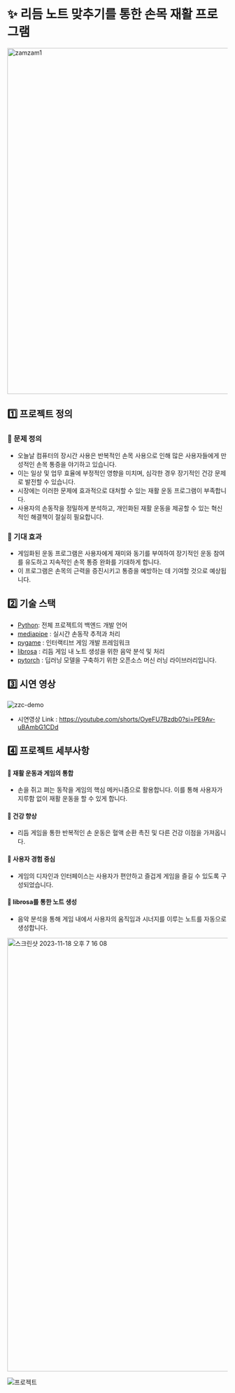 # ✨ 리듬 노트 맞추기를 통한 손목 재활 프로그램
<img width="790" alt="zamzam1" src="https://github.com/ing970/Hand_Tracking_Game/assets/120775224/2d700ee3-db73-4644-9535-644c0d3056f8">


## 1️⃣ 프로젝트 정의

### 📍 문제 정의
- 오늘날 컴퓨터의 장시간 사용은 반복적인 손목 사용으로 인해 많은 사용자들에게 만성적인 손목 통증을 야기하고 있습니다.
- 이는 일상 및 업무 효율에 부정적인 영향을 미치며, 심각한 경우 장기적인 건강 문제로 발전할 수 있습니다.
- 시장에는 이러한 문제에 효과적으로 대처할 수 있는 재활 운동 프로그램이 부족합니다.
- 사용자의 손동작을 정밀하게 분석하고, 개인화된 재활 운동을 제공할 수 있는 혁신적인 해결책이 절실히 필요합니다.

### 📍 기대 효과
- 게임화된 운동 프로그램은 사용자에게 재미와 동기를 부여하여 장기적인 운동 참여를 유도하고 지속적인 손목 통증 완화를 기대하게 합니다.
- 이 프로그램은 손목의 근력을 증진시키고 통증을 예방하는 데 기여할 것으로 예상됩니다.

## 2️⃣ 기술 스택
- [Python](https://www.python.org/): 전체 프로젝트의 백엔드 개발 언어
- [mediapipe](https://google.github.io/mediapipe/) : 실시간 손동작 추적과 처리
- [pygame](https://www.pygame.org/) : 인터랙티브 게임 개발 프레임워크
- [librosa](https://librosa.org/) : 리듬 게임 내 노트 생성을 위한 음악 분석 및 처리
- [pytorch](https://pytorch.org/) : 딥러닝 모델을 구축하기 위한 오픈소스 머신 러닝 라이브러리입니다.

  
## 3️⃣ 시연 영상
![zzc-demo](https://user-images.githubusercontent.com/71575861/227396803-47c1a603-ac0b-413d-9d8e-a151b54a29dc.gif)
- 시연영상 Link : https://youtube.com/shorts/OyeFU7Bzdb0?si=PE9Av-uBAmbG1CDd

## 4️⃣ 프로젝트 세부사항
#### 📍 재활 운동과 게임의 통합
- 손을 쥐고 펴는 동작을 게임의 핵심 메커니즘으로 활용합니다. 이를 통해 사용자가 지루함 없이 재활 운동을 할 수 있게 합니다.
#### 📍 건강 향상
- 리듬 게임을 통한 반복적인 손 운동은 혈액 순환 촉진 및 다른 건강 이점을 가져옵니다.
#### 📍 사용자 경험 중심
- 게임의 디자인과 인터페이스는 사용자가 편안하고 즐겁게 게임을 즐길 수 있도록 구성되었습니다.
#### 📍 librosa를 통한 노트 생성
- 음악 분석을 통해 게임 내에서 사용자의 움직임과 시너지를 이루는 노트를 자동으로 생성합니다.
<img width="990" alt="스크린샷 2023-11-18 오후 7 16 08" src="https://github.com/ing970/Hand_Tracking_Game/assets/120775224/7c6e92dd-67ae-4328-a146-1c6c2e8a8b24">


![프로젝트](https://github.com/ing970/Hand_Tracking_Game/assets/120775224/3cbbc9cc-cfd7-4ae0-a679-b79e205f16f0)



